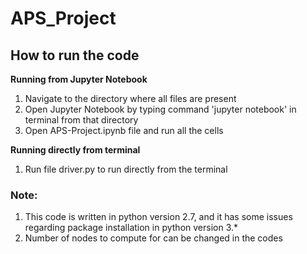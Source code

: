 # APS_Project

## How to run the code

**Running from Jupyter Notebook**

1.	Navigate to the directory where all files are present
2.	Open Jupyter Notebook by typing command 'jupyter notebook' in terminal from that directory
3.	Open APS-Project.ipynb file and run all the cells
	
**Running directly from terminal**
1.	Run file driver.py to run directly from the terminal


### Note:

1.	This code is written in python version 2.7, and it has some issues regarding package installation in python version 3.*
2.	Number of nodes to compute for can be changed in the codes
